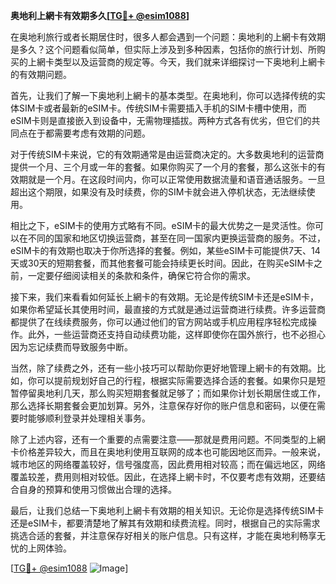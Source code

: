 **奥地利上網卡有效期多久[[TG💪+ @esim1088](https://t.me/s/esim1088)]**

在奥地利旅行或者长期居住时，很多人都会遇到一个问题：奥地利的上網卡有效期是多久？这个问题看似简单，但实际上涉及到多种因素，包括你的旅行计划、所购买的上網卡类型以及运营商的规定等。今天，我们就来详细探讨一下奥地利上網卡的有效期问题。

首先，让我们了解一下奥地利上網卡的基本类型。在奥地利，你可以选择传统的实体SIM卡或者最新的eSIM卡。传统SIM卡需要插入手机的SIM卡槽中使用，而eSIM卡则是直接嵌入到设备中，无需物理插拔。两种方式各有优劣，但它们的共同点在于都需要考虑有效期的问题。

对于传统SIM卡来说，它的有效期通常是由运营商决定的。大多数奥地利的运营商提供一个月、三个月或一年的套餐。如果你购买了一个月的套餐，那么这张卡的有效期就是一个月。在这段时间内，你可以正常使用数据流量和语音通话服务。一旦超出这个期限，如果没有及时续费，你的SIM卡就会进入停机状态，无法继续使用。

相比之下，eSIM卡的使用方式略有不同。eSIM卡的最大优势之一是灵活性。你可以在不同的国家和地区切换运营商，甚至在同一国家内更换运营商的服务。不过，eSIM卡的有效期也取决于你所选择的套餐。例如，某些eSIM卡可能提供7天、14天或30天的短期套餐，而其他套餐可能会持续更长时间。因此，在购买eSIM卡之前，一定要仔细阅读相关的条款和条件，确保它符合你的需求。

接下来，我们来看看如何延长上網卡的有效期。无论是传统SIM卡还是eSIM卡，如果你希望延长其使用时间，最直接的方式就是通过运营商进行续费。许多运营商都提供了在线续费服务，你可以通过他们的官方网站或手机应用程序轻松完成操作。此外，一些运营商还支持自动续费功能，这样即使你在国外旅行，也不必担心因为忘记续费而导致服务中断。

当然，除了续费之外，还有一些小技巧可以帮助你更好地管理上網卡的有效期。比如，你可以提前规划好自己的行程，根据实际需要选择合适的套餐。如果你只是短暂停留奥地利几天，那么购买短期套餐就足够了；而如果你计划长期居住或工作，那么选择长期套餐会更加划算。另外，注意保存好你的账户信息和密码，以便在需要时能够顺利登录并处理相关事务。

除了上述内容，还有一个重要的点需要注意——那就是费用问题。不同类型的上網卡价格差异较大，而且在奥地利使用互联网的成本也可能因地区而异。一般来说，城市地区的网络覆盖较好，信号强度高，因此费用相对较高；而在偏远地区，网络覆盖较差，费用则相对较低。因此，在选择上網卡时，不仅要考虑有效期，还要结合自身的预算和使用习惯做出合理的选择。

最后，让我们总结一下奥地利上網卡有效期的相关知识。无论你是选择传统SIM卡还是eSIM卡，都要清楚地了解其有效期和续费流程。同时，根据自己的实际需求挑选合适的套餐，并注意保存好相关的账户信息。只有这样，才能在奥地利畅享无忧的上网体验。

[[TG💪+ @esim1088](https://t.me/s/esim1088) ![Image](https://i.postimg.cc/4NQfJmqS/Snipaste-2025-05-13-00-14-12.png)]